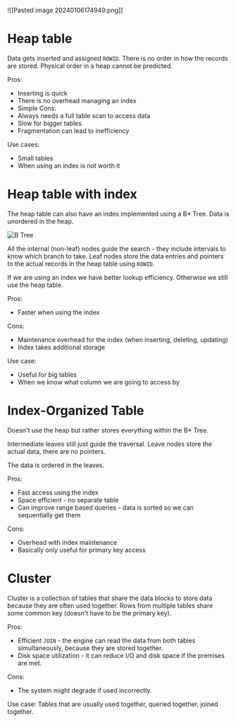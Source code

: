 ![[Pasted image 20240106174949.png]]
# Heap table
Data gets inserted and assigned `ROWID`. There is no order in how the records are stored. Physical order in a heap cannot be predicted.

Pros:
- Inserting is quick
- There is no overhead managing an index
- Simple
Cons:
- Always needs a full table scan to access data
- Slow for bigger tables
- Fragmentation can lead to inefficiency

Use cases:
- Small tables
- When using an index is not worth it
# Heap table with index
The heap table can also have an index implemented using a B* Tree. Data is unordered in the heap.

![B Tree](https://i.imgur.com/rLkcdAZ.png)

All the internal (non-leaf) nodes guide the search - they include intervals to know which branch to take.
Leaf nodes store the data entries and pointers to the actual records in the heap table using `ROWID`. 

If we are using an index we have better lookup efficiency. Otherwise we still use the heap table.

Pros:
- Faster when using the index

Cons:
- Maintenance overhead for the index (when inserting, deleting, updating)
- Index takes additional storage

Use case:
- Useful for big tables
- When we know what column we are going to access by

# Index-Organized Table
Doesn't use the heap but rather stores everything within the B* Tree.

Intermediate leaves still just guide the traversal.
Leave nodes store the actual data, there are no pointers.

The data is ordered in the leaves.

Pros:
- Fast access using the index
- Space efficient - no separate table
- Can improve range based queries - data is sorted so we can sequentially get them

Cons:
- Overhead with index maintenance
- Basically only useful for primary key access

# Cluster
Cluster is a collection of tables that share the data blocks to store data because they are often used together. Rows from multiple tables share some common key (doesn't have to be the primary key).

Pros:
- Efficient `JOIN` - the engine can read the data from both tables simultaneously, because they are stored together.
- Disk space utilization - it can reduce I/O and disk space if the premises are met.

Cons:
- The system might degrade if used incorrectly.

Use case:
Tables that are usually used together, queried together, joined together.